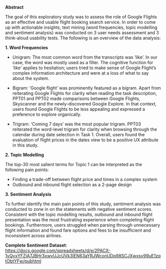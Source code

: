**Abstract**

The goal of this exploratory study was to assess the role of Google Flights as an effective and usable flight booking search service. In order to come up with actionable insights, text mining (word frequencies, topic modelling and sentiment analysis) was conducted on 3 user needs assessment and 3 think-aloud usability tests. The following is an overview of the data analysis:

**1. Word Frequencies**

  - Unigram: The most common word from the transcripts was ‘like’. In our case, the word was mostly used as a filler. The cognitive function for ‘like’ applies to hesitation;      users tried to make sense of Google Flight’s complex information architecture and were at a loss of what to say about the system. 

  - Bigram: ‘Google flight’ was prominently featured as a bigram. Apart from reiterating Google Flights for clarity when reading the task description, PPT01 and PPT02 made comparisons between Google Flights, Skyscanner and the newly-discovered Google Explore. In that context, users found Google Flights to be less appealing and expressed a preference to explore organically.

  - Trigram: ‘Coming 7 days’ was the most popular trigram. PPT03 reiterated the word-level trigram for clarity when browsing through the calendar during date selection in Task 1. Overall, users found the evaluation of flight prices in the dates view to be a positive UX attribute in this study. 

**2. Topic Modelling**

The top-30 most salient terms for Topic 1 can be interpreted as the following pain points:

  - Finding a trade-off between flight price and times in a complex system
  - Outbound and inbound flight selection as a 2-page design

**3. Sentiment Analysis**

To further identify the main pain points of this study, sentiment analysis was conducted to zone in on the statements with negative sentiment scores. Consistent with the topic modelling results, outbound and inbound flight presentation was the most frustrating experience when completing flight bookings. Furthermore, users struggled when parsing through unnecessary flight information and found fare options and fees to be insufficient and inconsistent across airlines. 

**Complete Sentiment Dataset**: https://docs.google.com/spreadsheets/d/e/2PACX-1vQyxYFZiA7JBHr3xwvUJcUVk3IEN63aYRJWconUDp98SCJXwxsv99uE1zqtObtYFw/pubhtml
